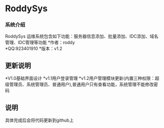 # RoddySys
### 系统介绍
  RoddySys 运维系统包含如下功能：服务器信息添加、批量添加、IDC添加、域名管理、IDC管理等功能
  *作者：roddy   
  *QQ:923401910
  *版本：v1.2
## 更新说明
  *V1.0基础界面设计
  *v1.1用户登录管理
  *v1.2用户管理模块更新(内置三种权限：超级管理员、系统管理员、普通用户),普通用户只有查看功能，系统管理不能修改密码
  
## 说明
  具体完成后会将代码更新到github上
